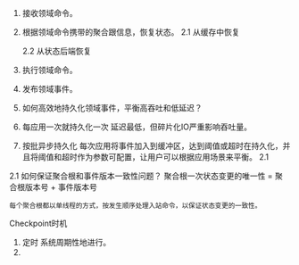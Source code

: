 1. 接收领域命令。

2. 根据领域命令携带的聚合跟信息，恢复状态。
   2.1 从缓存中恢复
       
   2.2 从状态后端恢复

3. 执行领域命令。

4. 发布领域事件。

5. 如何高效地持久化领域事件，平衡高吞吐和低延迟？
1. 每应用一次就持久化一次
   延迟最低，但碎片化IO严重影响吞吐量。

2. 按批异步持久化
   每次应用将事件加入到缓冲区，达到阈值或超时在持久化，并且将阈值和超时作为参数可配置，让用户可以根据应用场景来平衡。
2.1 

2.1 如何保证聚合根和事件版本一致性问题？
    聚合根一次状态变更的唯一性 = 聚合根版本号 + 事件版本号

    每个聚合根都以单线程的方式，按发生顺序处理入站命令，以保证状态变更的一致性。

Checkpoint时机
1. 定时
   系统周期性地进行。
2. 
   